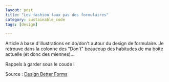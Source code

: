 ```yaml
---
layout: post
title: "Les fashion faux pas des formulaires"
category: sustainable_code
tags: [design]

---
```


Article à base d'illustrations en do/don't autour du design de formulaire. Je retrouve dans la colonne des "Don't" beaucoup des habitudes de ma boîte actuelle (et donc des miennes)...

Rappels à garder sous le coude !

<!--more-->


Source : [Design Better Forms][source]

[source]: https://uxdesign.cc/design-better-forms-96fadca0f49c#.76bysrvmn

